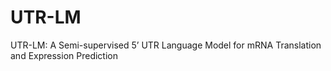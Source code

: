 # UTR-LM
​​UTR-LM: A Semi-supervised 5’ UTR Language Model for mRNA Translation and Expression Prediction
